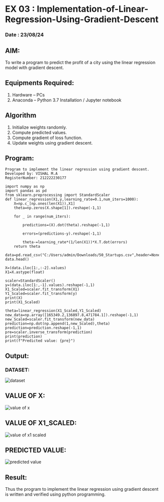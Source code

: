 # EX 03 : Implementation-of-Linear-Regression-Using-Gradient-Descent
### Date : 23/08/24
## AIM:
To write a program to predict the profit of a city using the linear regression model with gradient descent.

## Equipments Required:
1. Hardware – PCs
2. Anaconda – Python 3.7 Installation / Jupyter notebook

## Algorithm
1. Initialize weights randomly.
2. Compute predicted values.
3. Compute gradient of loss function.
4. Update weights using gradient descent.
## Program:
```
Program to implement the linear regression using gradient descent.
Developed by: VISHAL M.A
RegisterNumber: 212222230177
```
```
import numpy as np
import pandas as pd
from sklearn.preprocessing import StandardScaler
def linear_regression(X1,y,learning_rate=0.1,num_iters=1000):
    X=np.c_[np.ones(len(X1)),X1]
    theta=np.zeros(X.shape[1]).reshape(-1,1)
    
    for _ in range(num_iters):
        
        predictions=(X).dot(theta).reshape(-1,1)
        
        errors=(predictions-y).reshape(-1,1)
        
        theta-=learning_rate*(1/len(X1))*X.T.dot(errors)
    return theta

data=pd.read_csv("C:/Users/admin/Downloads/50_Startups.csv",header=None)
data.head()

X=(data.iloc[1:,:-2].values)
X1=X.astype(float)

scaler=StandardScaler()
y=(data.iloc[1:,-1].values).reshape(-1,1)
X1_Scaled=scaler.fit_transform(X1)
Y1_Scaled=scaler.fit_transform(y)
print(X)
print(X1_Scaled)

theta=linear_regression(X1_Scaled,Y1_Scaled)
new_data=np.array([165349.2,136897.8,471784.1]).reshape(-1,1)
new_Scaled=scaler.fit_transform(new_data)
prediction=np.dot(np.append(1,new_Scaled),theta)
prediction=prediction.reshape(-1,1)
pre=scaler.inverse_transform(prediction)
print(prediction)
print(f"Predicted value: {pre}")

```

## Output:
### DATASET:

![dataset](https://github.com/user-attachments/assets/865a3ceb-6cf2-41a1-b680-81939088bb4a)


## VALUE OF X:

![value of x](https://github.com/user-attachments/assets/13701176-454e-4aa5-9745-8a1c18d465ac)


## VALUE OF X1_SCALED:

![value of x1 scaled](https://github.com/user-attachments/assets/bcbe32e0-367e-4f91-ad46-03e09c183730)


## PREDICTED VALUE:

![predicted value](https://github.com/user-attachments/assets/b74c7a61-3894-404f-8402-49b8b774c5d5)



## Result:
Thus the program to implement the linear regression using gradient descent is written and verified using python programming.

